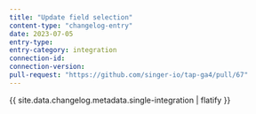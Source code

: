 ```yaml
---
title: "Update field selection"
content-type: "changelog-entry"
date: 2023-07-05
entry-type: 
entry-category: integration
connection-id: 
connection-version: 
pull-request: "https://github.com/singer-io/tap-ga4/pull/67"
---
```

{{ site.data.changelog.metadata.single-integration | flatify }}